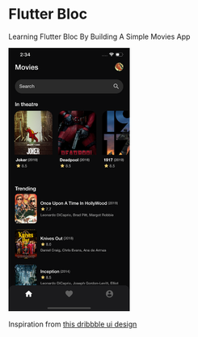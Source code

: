# Flutter Bloc

Learning Flutter Bloc By Building A Simple Movies App

<img src="art/screenshot.png" width="240"/>

Inspiration from [this dribbble ui design](https://dribbble.com/shots/11105232-Movie-App-UI/attachments/2704740?mode=media)
